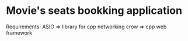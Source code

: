 ﻿# Movie's seats bookking application

Requirements:
ASIO => library for cpp networking 
crow => cpp web framework 




